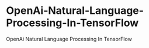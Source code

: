# OpenAi-Natural-Language-Processing-In-TensorFlow
OpenAi Natural Language Processing In TensorFlow
